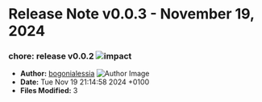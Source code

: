 # Release Note v0.0.3 - November 19, 2024


### chore: release v0.0.2 ![impact](https://img.shields.io/badge/impact-medium-yellow?style=flat-square)
- **Author:** [bogonialessia](https://github.com/bogonialessia) ![Author Image](https://avatars.githubusercontent.com/bogonialessia?size=40)
- **Date:** Tue Nov 19 21:14:58 2024 +0100
- **Files Modified:** 3
    
